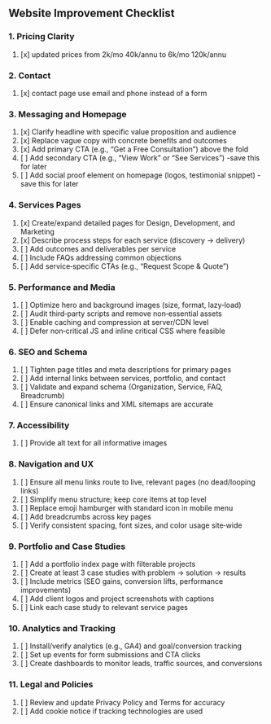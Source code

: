 ## Website Improvement Checklist

### 1. Pricing Clarity
1. [x] updated prices from 2k/mo 40k/annu to 6k/mo 120k/annu

### 2. Contact
1. [x] contact page use email and phone instead of a form

### 3. Messaging and Homepage
1. [x] Clarify headline with specific value proposition and audience
2. [x] Replace vague copy with concrete benefits and outcomes
3. [x] Add primary CTA (e.g., “Get a Free Consultation”) above the fold
4. [ ] Add secondary CTA (e.g., “View Work” or “See Services”) -save this for later
5. [ ] Add social proof element on homepage (logos, testimonial snippet) -save this for later

### 4. Services Pages
1. [x] Create/expand detailed pages for Design, Development, and Marketing
2. [x] Describe process steps for each service (discovery → delivery)
3. [ ] Add outcomes and deliverables per service
4. [ ] Include FAQs addressing common objections
5. [ ] Add service‑specific CTAs (e.g., “Request Scope & Quote”)

### 5. Performance and Media
1. [ ] Optimize hero and background images (size, format, lazy‑load)
2. [ ] Audit third‑party scripts and remove non‑essential assets
3. [ ] Enable caching and compression at server/CDN level
4. [ ] Defer non‑critical JS and inline critical CSS where feasible

### 6. SEO and Schema
1. [ ] Tighten page titles and meta descriptions for primary pages
2. [ ] Add internal links between services, portfolio, and contact
3. [ ] Validate and expand schema (Organization, Service, FAQ, Breadcrumb)
4. [ ] Ensure canonical links and XML sitemaps are accurate

### 7. Accessibility
1. [ ] Provide alt text for all informative images

### 8. Navigation and UX
1. [ ] Ensure all menu links route to live, relevant pages (no dead/looping links)
2. [ ] Simplify menu structure; keep core items at top level
3. [ ] Replace emoji hamburger with standard icon in mobile menu
4. [ ] Add breadcrumbs across key pages
5. [ ] Verify consistent spacing, font sizes, and color usage site‑wide

### 9. Portfolio and Case Studies
1. [ ] Add a portfolio index page with filterable projects
2. [ ] Create at least 3 case studies with problem → solution → results
3. [ ] Include metrics (SEO gains, conversion lifts, performance improvements)
4. [ ] Add client logos and project screenshots with captions
5. [ ] Link each case study to relevant service pages

### 10. Analytics and Tracking
1. [ ] Install/verify analytics (e.g., GA4) and goal/conversion tracking
2. [ ] Set up events for form submissions and CTA clicks
3. [ ] Create dashboards to monitor leads, traffic sources, and conversions

### 11. Legal and Policies
1. [ ] Review and update Privacy Policy and Terms for accuracy
2. [ ] Add cookie notice if tracking technologies are used